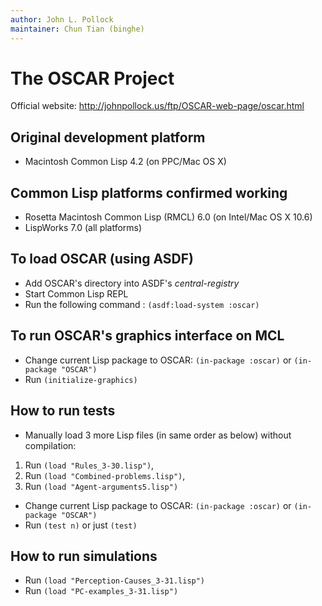 ```yaml
---
author: John L. Pollock
maintainer: Chun Tian (binghe)
---
```


# The OSCAR Project

Official website: http://johnpollock.us/ftp/OSCAR-web-page/oscar.html

## Original development platform
- Macintosh Common Lisp 4.2 (on PPC/Mac OS X)

## Common Lisp platforms confirmed working
- Rosetta Macintosh Common Lisp (RMCL) 6.0 (on Intel/Mac OS X 10.6)
- LispWorks 7.0 (all platforms)

## To load OSCAR (using ASDF)
- Add OSCAR's directory into ASDF's *central-registry*
- Start Common Lisp REPL
- Run the following command :
`(asdf:load-system :oscar)`

## To run OSCAR's graphics interface on MCL
- Change current Lisp package to OSCAR: `(in-package :oscar)` or `(in-package "OSCAR")`
- Run `(initialize-graphics)`

## How to run tests
- Manually load 3 more Lisp files (in same order as below) without compilation:
 1. Run `(load "Rules_3-30.lisp")`,
 2. Run `(load "Combined-problems.lisp")`,
 3. Run `(load "Agent-arguments5.lisp")`
- Change current Lisp package to OSCAR: `(in-package :oscar)` or `(in-package "OSCAR")`
- Run `(test n)` or just `(test)`

## How to run simulations
- Run `(load "Perception-Causes_3-31.lisp")`
- Run `(load "PC-examples_3-31.lisp")`
